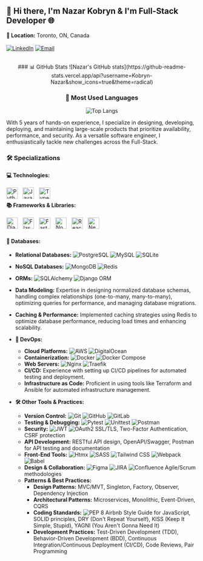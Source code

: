 ## 👋 Hi there, I'm Nazar Kobryn & I'm Full-Stack Developer 🌐

**📍 Location:** Toronto, ON, Canada  
<br />
[![LinkedIn](https://img.shields.io/badge/LinkedIn-0A66C2?style=for-the-badge&logo=linkedin&logoColor=white)](https://www.linkedin.com/in/nazar--kobryn)
[![Email](https://img.shields.io/badge/Email-D14836?style=for-the-badge&logo=gmail&logoColor=white)](mailto:nazarr.kobryn@gmail.com)

<br />
<div align="center">
### 📊 GitHub Stats
![Nazar's GitHub stats](https://github-readme-stats.vercel.app/api?username=Kobryn-Nazar&show_icons=true&theme=radical)

### 🧩 Most Used Languages
![Top Langs](https://github-readme-stats.vercel.app/api/top-langs/?username=Kobryn-Nazar&layout=compact&theme=radical)
</div>



With 5 years of hands-on experience, I specialize in designing, developing, deploying, and maintaining large-scale products that prioritize availability, performance, and security. As a versatile software engineer, I enthusiastically tackle new challenges across the Full-Stack.

### 🛠️ Specializations

#### 💻 Technologies:
<img align="left" alt="Python" width="30px" style="padding-right:10px;" src="https://cdn.jsdelivr.net/gh/devicons/devicon/icons/python/python-original.svg" />
<img align="left" alt="JavaScript" width="30px" style="padding-right:10px;" src="https://cdn.jsdelivr.net/gh/devicons/devicon/icons/javascript/javascript-original.svg" />
<img align="left" alt="TypeScript" width="30px" style="padding-right:10px;" src="https://cdn.jsdelivr.net/gh/devicons/devicon/icons/typescript/typescript-original.svg" />
<br />

#### 📚 Frameworks & Libraries:
<img align="left" alt="Django" width="30px" style="padding-right:10px;" src="https://cdn.jsdelivr.net/gh/devicons/devicon/icons/django/django-plain.svg" />
<img align="left" alt="Flask" width="30px" style="padding-right:10px;" src="https://cdn.jsdelivr.net/gh/devicons/devicon/icons/flask/flask-original.svg" />
<img align="left" alt="FastAPI" width="30px" style="padding-right:10px;" src="https://cdn.jsdelivr.net/gh/devicons/devicon/icons/fastapi/fastapi-original.svg" />
<img align="left" alt="Node.js" width="30px" style="padding-right:10px;" src="https://cdn.jsdelivr.net/gh/devicons/devicon/icons/nodejs/nodejs-original.svg" />
<img align="left" alt="React" width="30px" style="padding-right:10px;" src="https://cdn.jsdelivr.net/gh/devicons/devicon/icons/react/react-original.svg" />
<img align="left" alt="Next.js" width="30px" style="padding-right:10px;" src="https://cdn.jsdelivr.net/gh/devicons/devicon/icons/nextjs/nextjs-original.svg" />
<br /><br />

#### 💾 Databases:
  - **Relational Databases:** ![PostgreSQL](https://img.shields.io/badge/PostgreSQL-316192?style=flat&logo=postgresql&logoColor=white) ![MySQL](https://img.shields.io/badge/MySQL-4479A1?style=flat&logo=mysql&logoColor=white) ![SQLite](https://img.shields.io/badge/SQLite-003B57?style=flat&logo=sqlite&logoColor=white)
  - **NoSQL Databases:** ![MongoDB](https://img.shields.io/badge/MongoDB-4EA94B?style=flat&logo=mongodb&logoColor=white) ![Redis](https://img.shields.io/badge/Redis-DC382D?style=flat&logo=redis&logoColor=white)
  - **ORMs:** ![SQLAlchemy](https://img.shields.io/badge/SQLAlchemy-000000?style=flat&logo=sqlalchemy&logoColor=red) ![Django ORM](https://img.shields.io/badge/Django%20ORM-092E20?style=flat&logo=django&logoColor=white)
  - **Data Modeling:** Expertise in designing normalized database schemas, handling complex relationships (one-to-many, many-to-many), optimizing queries for performance, and managing database migrations.
  - **Caching & Performance:** Implemented caching strategies using Redis to optimize database performance, reducing load times and enhancing scalability.

- **🚀 DevOps:**
  - **Cloud Platforms:** ![AWS](https://img.shields.io/badge/AWS-232F3E?style=flat&logo=amazon-aws&logoColor=white) ![DigitalOcean](https://img.shields.io/badge/DigitalOcean-0080FF?style=flat&logo=digitalocean&logoColor=white)
  - **Containerization:** ![Docker](https://img.shields.io/badge/Docker-2496ED?style=flat&logo=docker&logoColor=white) ![Docker Compose](https://img.shields.io/badge/Docker--Compose-2496ED?style=flat&logo=docker&logoColor=white)
  - **Web Servers:** ![Nginx](https://img.shields.io/badge/Nginx-009639?style=flat&logo=nginx&logoColor=white) ![Traefik](https://img.shields.io/badge/Traefik-24A1C1?style=flat&logo=traefik-mesh&logoColor=white)
  - **CI/CD:** Experience with setting up CI/CD pipelines for automated testing and deployment.
  - **Infrastructure as Code:** Proficient in using tools like Terraform and Ansible for automated infrastructure management.

- **🛠️ Other Tools & Practices:**
  - **Version Control:** ![Git](https://img.shields.io/badge/Git-F05032?style=flat&logo=git&logoColor=white) ![GitHub](https://img.shields.io/badge/GitHub-181717?style=flat&logo=github&logoColor=white) ![GitLab](https://img.shields.io/badge/GitLab-FC6D26?style=flat&logo=gitlab&logoColor=white)
  - **Testing & Debugging:** ![Pytest](https://img.shields.io/badge/Pytest-0A9EDC?style=flat&logo=pytest&logoColor=white) ![Unittest](https://img.shields.io/badge/Unittest-FFDF5D?style=flat&logo=python&logoColor=black) ![Postman](https://img.shields.io/badge/Postman-FF6C37?style=flat&logo=postman&logoColor=white)
  - **Security:** ![JWT](https://img.shields.io/badge/JWT-000000?style=flat&logo=json-web-tokens&logoColor=white) ![OAuth2](https://img.shields.io/badge/OAuth2-3E82F7?style=flat&logo=oauth&logoColor=white) SSL/TLS, Two-Factor Authentication, CSRF protection
  - **API Development:** RESTful API design, OpenAPI/Swagger, Postman for API testing and documentation
  - **Front-End Tools:** ![Htmx](https://img.shields.io/badge/Htmx-3838D4?style=flat&logo=html5&logoColor=white) ![SASS](https://img.shields.io/badge/SASS-CC6699?style=flat&logo=sass&logoColor=white) ![Tailwind CSS](https://img.shields.io/badge/Tailwind_CSS-38B2AC?style=flat&logo=tailwind-css&logoColor=white) ![Webpack](https://img.shields.io/badge/Webpack-8DD6F9?style=flat&logo=webpack&logoColor=black) ![Babel](https://img.shields.io/badge/Babel-F9DC3E?style=flat&logo=babel&logoColor=black)
  - **Design & Collaboration:** ![Figma](https://img.shields.io/badge/Figma-F24E1E?style=flat&logo=figma&logoColor=white) ![JIRA](https://img.shields.io/badge/JIRA-0052CC?style=flat&logo=jira&logoColor=white) ![Confluence](https://img.shields.io/badge/Confluence-172B4D?style=flat&logo=confluence&logoColor=white) Agile/Scrum methodologies
  - **Patterns & Best Practices:**
    - **Design Patterns:** MVC/MVT, Singleton, Factory, Observer, Dependency Injection
    - **Architectural Patterns:** Microservices, Monolithic, Event-Driven, CQRS
    - **Coding Standards:** ![PEP 8](https://img.shields.io/badge/PEP_8-3776AB?style=flat&logo=python&logoColor=white) Airbnb Style Guide for JavaScript, SOLID principles, DRY (Don't Repeat Yourself), KISS (Keep It Simple, Stupid), YAGNI (You Aren't Gonna Need It)
    - **Development Practices:** Test-Driven Development (TDD), Behavior-Driven Development (BDD), Continuous Integration/Continuous Deployment (CI/CD), Code Reviews, Pair Programming
